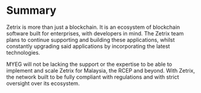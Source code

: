 # Summary

Zetrix is more than just a blockchain. It is an ecosystem of blockchain software built for enterprises, with developers in mind. The Zetrix team plans to continue supporting and building these applications, whilst constantly upgrading said applications by incorporating the latest technologies.

MYEG will not be lacking the support or the expertise to be able to implement and scale Zetrix for Malaysia, the RCEP and beyond. With Zetrix, the network built to be fully compliant with regulations and with strict oversight over its ecosystem.
